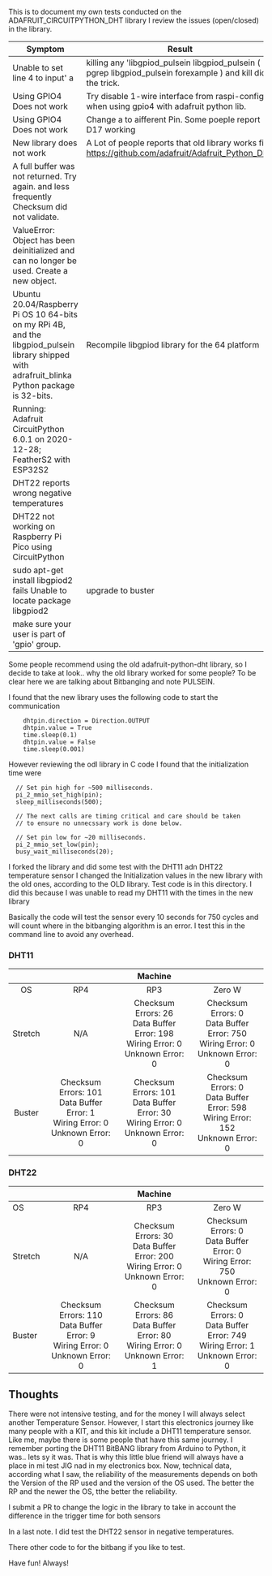 This is to document my own tests conducted on the ADAFRUIT_CIRCUITPYTHON_DHT library
I review the issues (open/closed) in the library. 

|Symptom  |Result   | 
|---|---|
|Unable to set line 4 to input' a   |killing any 'libgpiod_pulsein libgpiod_pulsein ( pgrep libgpiod_pulsein forexample ) and kill <PID found> did the trick. | 
|Using GPIO4 Does not work         |   Try disable 1-wire interface from raspi-config when using gpio4 with adafruit python lib.       |
|Using GPIO4 Does not work  | Change a to aifferent Pin. Some poeple report D17 working   | 
|New library does not work  |A Lot of people reports that old library works fine https://github.com/adafruit/Adafruit_Python_DHT  |
|A full buffer was not returned. Try again. and less frequently Checksum did not validate.        |           |
|ValueError: Object has been deinitialized and can no longer be used. Create a new object.        |           |
|Ubuntu 20.04/Raspberry Pi OS 10 64-bits on my RPi 4B, and the libgpiod_pulsein library shipped with adrafruit_blinka Python package is 32-bits.        |Recompile libgpiod library for the 64 platform           |
|Running: Adafruit CircuitPython 6.0.1 on 2020-12-28; FeatherS2 with ESP32S2        |           |
|DHT22 reports wrong negative temperatures         |           |
|DHT22 not working on Raspberry Pi Pico using CircuitPython        |           |
|sudo apt-get install libgpiod2 fails Unable to locate package libgpiod2|upgrade to buster|
|make sure your user is part of 'gpio' group.||

Some people recommend using the old adafruit-python-dht library, so I decide to take at look.. why the old library worked for some people?
To be clear here we are talking about Bitbanging and note PULSEIN.

I found that the new library uses the following code to start the communication

        dhtpin.direction = Direction.OUTPUT
        dhtpin.value = True
        time.sleep(0.1)
        dhtpin.value = False
        time.sleep(0.001)

However reviewing the odl library in C code I found that the initialization time were


      // Set pin high for ~500 milliseconds.
      pi_2_mmio_set_high(pin);
      sleep_milliseconds(500);
    
      // The next calls are timing critical and care should be taken
      // to ensure no unnecssary work is done below.
    
      // Set pin low for ~20 milliseconds.
      pi_2_mmio_set_low(pin);
      busy_wait_milliseconds(20);

I forked the library and did some test with the DHT11 adn DHT22 temperature sensor
I changed the Initialization values in the new library with the old ones, according to the OLD library. 
Test code is in this directory. I did this because I was unable to read my DHT11 with the times in the new library

Basically the code will test the sensor every 10 seconds for 750 cycles and will count where in the bitbanging
algorithm is an error.  I test this in the command line to avoid any overhead.

### DHT11

| |  | Machine | |
|:---:|:--------:|:-----:|:---:| 
| OS     |RP4    |RP3               |Zero W    |
|Stretch|N/A |Checksum Errors: 26<br/>Data Buffer Error: 198 <br />Wiring Error: 0<br />Unknown Error: 0|Checksum Errors: 0 <br />Data Buffer Error: 750<br />Wiring Error: 0<br />Unknown Error: 0 |
|Buster|Checksum Errors: 101<br/>Data Buffer Error: 1<br />Wiring Error: 0<br />Unknown Error: 0|Checksum Errors: 101 <br />Data Buffer Error: 30<br />Wiring Error: 0<br />Unknown Error: 0 |Checksum Errors: 0<br/>Data Buffer Error: 598<br />Wiring Error: 152<br />Unknown Error: 0|Checksum Errors: 0 <br />Data Buffer Error: 750<br />Wiring Error: 0<br />Unknown Error: 0 |


### DHT22

|      | |Machine                    |                            |
|---------|:----:|:-------------------------:|:--------------------------:|
|OS          |RP4 |RP3                        |Zero W                      |
|Stretch  |N/A  |Checksum Errors: 30<br/> Data Buffer Error: 200<br/>    Wiring Error: 0<br />  Unknown Error: 0  |Checksum Errors: 0<br/> Data Buffer Error: 0<br/> Wiring Error: 750<br/>                                        Unknown Error: 0          |
|Buster   |Checksum Errors: 110<br/> Data Buffer Error: 9<br/> Wiring Error: 0<br/> Unknown Error: 0|Checksum Errors: 86<br/> Data Buffer Error: 80<br/> Wiring Error: 0<br/> Unknown Error: 1|Checksum Errors: 0<br/>    Data Buffer Error: 749<br/>   Wiring Error: 1<br/>  Unknown Error: 0|


## Thoughts
There were not intensive testing, and for the money I will always select another Temperature Sensor. However, I start this electronics journey like many people with a KIT, and this kit include a DHT11 temperature sensor. Like me,
maybe there is some people that have this same journey. I remember porting the DHT11 BitBANG library from Arduino to Python, it was.. lets sy it was. That is why this little blue friend will always have a place in mi test JIG nad in my electronics box.
Now, technical data, according what I saw, the reliability of the measurements depends on both the Version of the RP used and the version
of the OS used.  The better the RP and the newer the OS, tthe better the reliability.

I submit a PR to change the logic in the library to take in account the difference in the trigger time for both sensors

In a last note. I did test the DHT22 sensor in negative temperatures.

There other code to for the bitbang if you like to test.

Have fun! Always!